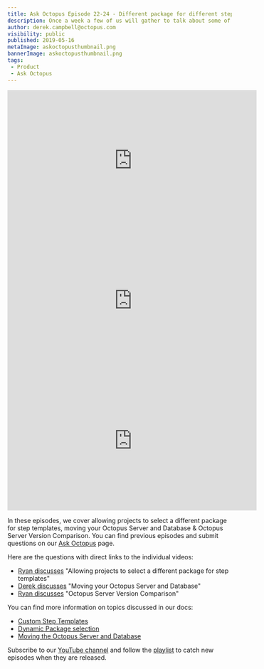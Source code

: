 ```yaml
---
title: Ask Octopus Episode 22-24 - Different package for different step templates, moving Octopus & Octopus Server version comparison
description: Once a week a few of us will gather to talk about some of the most interesting questions we have gotten over the past week and how we went about solving them.
author: derek.campbell@octopus.com
visibility: public
published: 2019-05-16
metaImage: askoctopusthumbnail.png
bannerImage: askoctopusthumbnail.png
tags:
 - Product
 - Ask Octopus
---
```


<iframe width="560" height="315" src="https://www.youtube.com/embed/y2uhV98WDSw" frameborder="0" allowfullscreen></iframe>
<iframe width="560" height="315" src="https://www.youtube.com/embed/uq5N4NAfCUI" frameborder="0" allowfullscreen></iframe>
<iframe width="560" height="315" src="https://www.youtube.com/embed/YjCAyyvDp9U" frameborder="0" allowfullscreen></iframe>

In these episodes, we cover allowing projects to select a different package for step templates, moving your Octopus Server and Database & Octopus Server Version Comparison. You can find previous episodes and submit questions on our [Ask Octopus](https://hello.octopus.com/ask-octopus) page.

Here are the questions with direct links to the individual videos:

- [Ryan discusses](https://www.youtube.com/watch?v=y2uhV98WDSw) "Allowing projects to select a different package for step templates"
- [Derek discusses](https://www.youtube.com/watch?v=uq5N4NAfCUI) "Moving your Octopus Server and Database"
- [Ryan discusses](https://www.youtube.com/watch?v=YjCAyyvDp9U) "Octopus Server Version Comparison"

You can find more information on topics discussed in our docs:

- [Custom Step Templates](https://octopus.com/docs/deployment-process/steps/custom-step-templates)
- [Dynamic Package selection](https://octopus.com/docs/deployment-examples/package-deployments/dynamically-selecting-packages)
- [Moving the Octopus Server and Database](https://octopus.com/docs/administration/managing-infrastructure/moving-your-octopus/move-the-database-and-server)

Subscribe to our [YouTube channel](https://www.youtube.com/channel/UCURDSDCwx9ZiCMcLdc8d6Uw?sub_confirmation=1) and follow the [playlist](https://www.youtube.com/playlist?list=PLAGskdGvlaw3-cd9rPiwhwfUo7kDGnOBh) to catch new episodes when they are released.